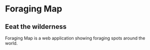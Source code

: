 # Foraging Map
## Eeat the wilderness
Foraging Map is a web application showing foraging spots around the world. 
